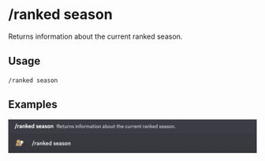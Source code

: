 # /ranked season

Returns information about the current ranked season.

## Usage

```
/ranked season
```

## Examples

<img src="../../_media/examples/ranked/season-0.png" class="prettier" draggable="false">